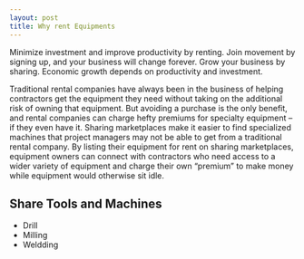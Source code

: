 ```yaml
---
layout: post
title: Why rent Equipments
---
```


Minimize investment and improve productivity by renting. Join movement by signing up,
and your business will change forever.
Grow your business by sharing. Economic growth depends on productivity and investment.

Traditional rental companies have always been in the business of helping contractors get the equipment they need without taking on the additional risk of owning that equipment. But avoiding a purchase is the only benefit, and rental companies can charge hefty premiums for specialty equipment – if they even have it. Sharing marketplaces make it easier to find specialized machines that project managers may not be able to get from a traditional rental company. By listing their equipment for rent on sharing marketplaces, equipment owners can connect with contractors who need access to a wider variety of equipment and charge their own “premium” to make money while equipment would otherwise sit idle.

## Share Tools and Machines

- Drill
- Milling
- Weldding
